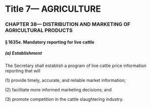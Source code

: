 
# Title 7— AGRICULTURE
### CHAPTER 38— DISTRIBUTION AND MARKETING OF AGRICULTURAL PRODUCTS
#### § 1635e. Mandatory reporting for live cattle
##### (a) Establishment

The Secretary shall establish a program of live cattle price information reporting that will

(1) provide timely, accurate, and reliable market information;

(2) facilitate more informed marketing decisions; and

(3) promote competition in the cattle slaughtering industry.
